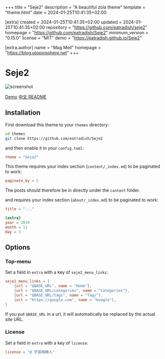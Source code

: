 
+++
title = "Seje2"
description = "A beautiful zola theme"
template = "theme.html"
date = 2024-01-25T10:41:35+02:00

[extra]
created = 2024-01-25T10:41:35+02:00
updated = 2024-01-25T10:41:35+02:00
repository = "https://github.com/eatradish/seje2"
homepage = "https://github.com/eatradish/Seje2"
minimum_version = "0.15.0"
license = "MIT"
demo = "https://eatradish.github.io/Seje2"

[extra.author]
name = "Mag Mell"
homepage = "https://blog.utopiosphere.net"
+++        

# Seje2

![screenshot](screenshot.png)

[Demo](https://eatradish.github.io/Seje2)
[中文 README](https://github.com/eatradish/Seje2/blob/main/README_zh_cn.md)

## Installation
First download this theme to your `themes` directory:

```bash
cd themes
git clone https://github.com/eatradish/Seje2
```
and then enable it in your `config.toml`:

```toml
theme = "Seje2"
```

This theme requires your index section (`content/_index.md`) to be paginated to work:

```toml
paginate_by = 5
```

The posts should therefore be in directly under the `content` folder.

and requires your index section (`about/_index.md`) to be paginated to work:

```toml
title = "..."

[extra]
year = 2019
month = 11
day = 3
```

## Options

### Top-menu
Set a field in `extra` with a key of `seje2_menu_links`:

```toml
seje2_menu_links = [
    {url = "$BASE_URL", name = "Home"},
    {url = "$BASE_URL/categories", name = "Categories"},
    {url = "$BASE_URL/tags", name = "Tags"},
    {url = "https://google.com", name = "Google"},
]
```

If you put `$BASE_URL` in a url, it will automatically be replaced by the actual
site URL.

### License

Set a field in `extra` with a key of `license`:

```toml
license = "@ 宇宙眼睛人"
```

        